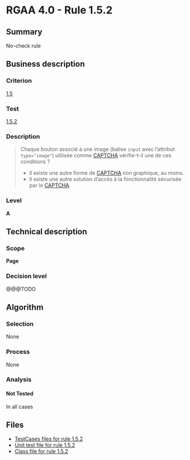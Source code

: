 # RGAA 4.0 - Rule 1.5.2

## Summary

No-check rule

## Business description

### Criterion

[1.5](https://www.numerique.gouv.fr/publications/rgaa-accessibilite/methode/criteres/#crit-1-5)

### Test

[1.5.2](https://www.numerique.gouv.fr/publications/rgaa-accessibilite/methode/criteres/#test-1-5-2)

### Description

> Chaque bouton associé à une image (balise `input` avec l’attribut `type="image"`) utilisée comme [CAPTCHA](https://www.numerique.gouv.fr/publications/rgaa-accessibilite/methode/glossaire/#captcha) vérifie-t-il une de ces conditions ?
> 
> * Il existe une autre forme de [CAPTCHA](https://www.numerique.gouv.fr/publications/rgaa-accessibilite/methode/glossaire/#captcha) non graphique, au moins.
> * Il existe une autre solution d’accès à la fonctionnalité sécurisée par le [CAPTCHA](https://www.numerique.gouv.fr/publications/rgaa-accessibilite/methode/glossaire/#captcha).

### Level

**A**


## Technical description

### Scope

**Page**

### Decision level

@@@TODO


## Algorithm

### Selection

None

### Process

None

### Analysis

#### Not Tested

In all cases


## Files

- [TestCases files for rule 1.5.2](https://gitlab.com/asqatasun/Asqatasun/-/tree/v5/rules/rules-rgaa4.0/src/test/resources/testcases/rgaa40/Rgaa40Rule010502/)
- [Unit test file for rule 1.5.2](https://gitlab.com/asqatasun/Asqatasun/-/blob/v5/rules/rules-rgaa4.0/src/test/java/org/asqatasun/rules/rgaa40/Rgaa40Rule010502Test.java)
- [Class file for rule 1.5.2](https://gitlab.com/asqatasun/Asqatasun/-/blob/v5/rules/rules-rgaa4.0/src/main/java/org/asqatasun/rules/rgaa40/Rgaa40Rule010502.java)


